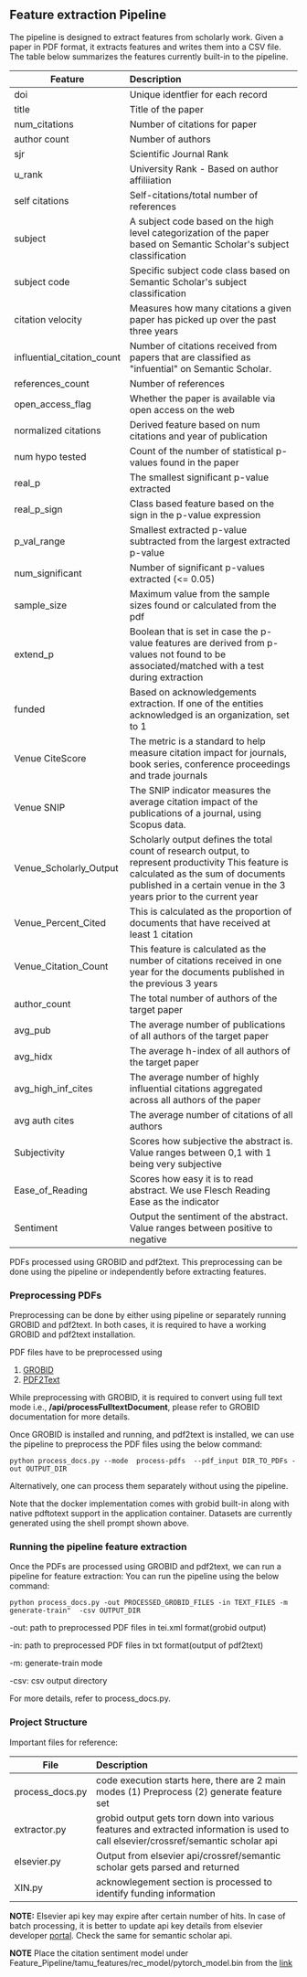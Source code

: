 ## Feature extraction Pipeline

The pipeline is designed to extract features from scholarly work. Given a paper in PDF format, it extracts 
features and writes them into a CSV file. The table below summarizes the features currently built-in to the pipeline.
 
| Feature        | Description     |   
| -------------  |:-------------   |
| doi            |Unique identfier for each record |
| title          | Title of the paper |
| num_citations  | Number of citations for paper |
| author count   |Number of authors |
| sjr            | Scientific Journal Rank |
| u_rank         | University Rank - Based on author affiliiation |
| self citations | Self-citations/total number of references |
| subject        | A subject code based on the high level categorization of the paper based on Semantic Scholar's subject classification |
| subject code   | Specific subject code class based on Semantic Scholar's subject classification |
| citation velocity | Measures how many citations a given paper has picked up over the past three years |
| influential_citation_count | Number of citations received from papers that are classified as "infuential" on Semantic Scholar. |
| references_count | Number of references |
| open_access_flag | Whether the paper is available via open access on the web |
| normalized citations | Derived feature based on num citations and year of publication |
| num hypo tested | Count of the number of statistical p-values found in the paper |
| real_p | The smallest significant p-value extracted |
| real_p_sign | Class based feature based on the sign in the p-value expression |
| p_val_range | Smallest extracted p-value subtracted from the largest extracted p-value |
| num_significant | Number of significant p-values extracted (<= 0.05) |
| sample_size | Maximum value from the sample sizes found or calculated from the pdf |
| extend_p | Boolean that is set in case the p-value features are derived from p-values not found to be associated/matched with a test during extraction |
| funded | Based on acknowledgements extraction. If one of the entities acknowledged is an organization, set to 1 |
| Venue CiteScore | The metric is a standard to help measure citation impact for journals, book series, conference proceedings and trade journals |
| Venue SNIP | The SNIP indicator measures the average citation impact of the publications of a journal, using Scopus data. |
| Venue_Scholarly_Output | Scholarly output defines the total count of research output, to represent productivity This feature is calculated as the sum of documents published in a certain venue in the 3 years prior to the current year |
| Venue_Percent_Cited | This is calculated as the proportion of documents that have received at least 1 citation |
| Venue_Citation_Count | This feature is calculated as the number of citations received in one year for the documents published in the previous 3 years |
| author_count | The total number of authors of the target paper |
| avg_pub | The average number of publications of all authors of the target paper |
| avg_hidx | The average h-index of all authors of the target paper |
| avg_high_inf_cites | The average number of highly influential citations aggregated across all authors of the paper |
| avg auth cites | The average number of citations of all authors |
| Subjectivity | Scores how subjective the abstract is. Value ranges between 0,1 with 1 being very subjective |
| Ease_of_Reading | Scores how easy it is to read abstract. We use Flesch Reading Ease as the indicator |
| Sentiment | Output the sentiment of the abstract. Value ranges between positive to negative |


PDFs processed using GROBID and pdf2text. This preprocessing can be done using the pipeline or independently before 
extracting features. 

### Preprocessing PDFs

Preprocessing can be done by either using pipeline or separately running GROBID and pdf2text. 
In both cases, it is required to have a working GROBID and pdf2text installation.

PDF files have to be preprocessed using 

1) [GROBID](https://grobid.readthedocs.io/en/latest/)
2) [PDF2Text](https://linux.die.net/man/1/pdftotext)

While preprocessing with GROBID, it is required to convert using full text mode i.e., **/api/processFulltextDocument**, 
please refer to GROBID documentation for more details.

Once GROBID is installed and running, and pdf2text is installed, we can use the pipeline to 
preprocess the PDF files using the below command:

`python process_docs.py --mode  process-pdfs  --pdf_input DIR_TO_PDFs -out OUTPUT_DIR`

Alternatively, one can process them separately without using the pipeline.

Note that the docker implementation comes with grobid built-in along with native pdftotext support in the application
container. Datasets are currently generated using the shell prompt shown above.


### Running the pipeline feature extraction

Once the PDFs are processed using GROBID and pdf2text, we can run a pipeline for feature extraction:
You can run the pipeline using the below command:

`python process_docs.py -out PROCESSED_GROBID_FILES -in TEXT_FILES -m generate-train"  -csv OUTPUT_DIR`

-out: path to preprocessed PDF files in tei.xml format(grobid output)

-in: path to preprocessed PDF files in txt format(output of pdf2text)

-m: generate-train mode 

-csv: csv output directory

For more details, refer to process_docs.py.

### Project Structure
Important files for reference:

| File        | Description     |   
| ------------- |:------------- |
| process_docs.py     | code execution starts here, there are 2 main modes (1) Preprocess (2) generate feature set | 
| extractor.py      | grobid output gets torn down into various features and extracted information is used to call elsevier/crossref/semantic scholar api     | 
| elsevier.py | Output from elsevier api/crossref/semantic scholar gets parsed and returned |
| XIN.py | acknowlegement section is processed to identify funding information |

**NOTE:** Elsevier api key may expire after certain number of hits. In case of batch processing, it is better to update api key details from elsevier developer [portal](https://dev.elsevier.com). Check the same for semantic scholar api.


**NOTE** Place the citation sentiment model under Feature_Pipeline/tamu_features/rec_model/pytorch_model.bin from the [link](https://drive.google.com/file/d/1Yd_x-65bCqu8kJlo6QaIltoNv2CCEU0w/view?usp=sharing)
